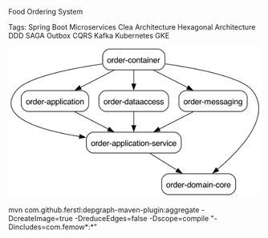 Food Ordering System

Tags:
Spring Boot
Microservices
Clea Architecture
Hexagonal Architecture
DDD
SAGA
Outbox
CQRS
Kafka
Kubernetes
GKE


![dependencies graph](dependency-graph.png)

mvn com.github.ferstl:depgraph-maven-plugin:aggregate -DcreateImage=true -DreduceEdges=false -Dscope=compile "-Dincludes=com.femow*:*"
